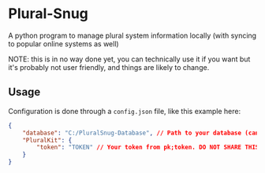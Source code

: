 # Plural-Snug

A python program to manage plural system information locally (with syncing to popular online systems as well)

<!-- You could say that it's a system for storing systems in a system made by a system of systems using systems -->

NOTE: this is in no way done yet, you can technically use it if you want but it's probably not user friendly, and things are likely to change.

## Usage

Configuration is done through a `config.json` file, like this example here:

```json
{
    "database": "C:/PluralSnug-Database", // Path to your database (can be relative but not recommended)
    "PluralKit": {
        "token": "TOKEN" // Your token from pk;token. DO NOT SHARE THIS WITH ANYONE!
    }
}
```
